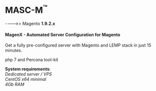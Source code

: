 

MASC-M<sup>™</sup>
======
---->> Magento **1.9.2.x**

#### MagenX - Automated Server Configuration for Magento
Get a fully pre-configured server with Magento and LEMP stack in just 15 minutes.

php 7 and Percona tool-kit

**System requirements**:<br/>
*Dedicated server / VPS*<br/>
*CentOS x64 minimal*<br/>
*4Gb RAM*<br/>
